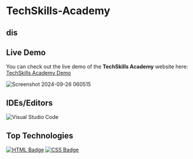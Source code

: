 # TechSkills-Academy

## dis


## Live Demo

You can check out the live demo of the **TechSkills Academy** website here:  
[TechSkills Academy Demo](https://rahaf-ayn-kraie.github.io/TechSkills-Academy/)

![Screenshot 2024-09-26 060515](https://github.com/user-attachments/assets/f4d5e51e-9265-4228-b15d-2cfdea801d08)
## IDEs/Editors

![Visual Studio Code](https://img.shields.io/badge/Visual%20Studio%20Code-0078d7.svg?style=for-the-badge&logo=visual-studio-code&logoColor=white)
## Top Technologies


[![HTML Badge](https://img.shields.io/badge/-HTML-E34F26?style=for-the-badge&labelColor=black&logo=html5&logoColor=E34F26)](#)
[![CSS Badge](https://img.shields.io/badge/-CSS-1572B6?style=for-the-badge&labelColor=black&logo=css3&logoColor=1572B6)](#)
